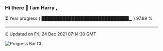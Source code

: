 ### Hi there 👋 I am Harry , 

⏳ Year progress { █████████████████████████████▁ } 97.89 %

---

⏰ Updated on Fri, 24 Dec 2021 07:14:30 GMT

![Progress Bar CI](https://github.com/duykhang68/duykhang68/workflows/Progress%20Bar%20CI/badge.svg)
